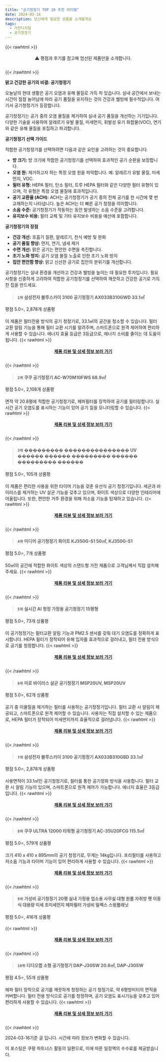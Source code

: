 ```yaml
---
title: "공기청정기 TOP 10 추천 아이템"
date: 2024-03-16
description: 당신에게 필요한 상품을 소개할게요
tags:
  - 가전디지털
  - 공기청정기
---
```

{{< rawhtml >}}<div class="toc" style="text-align: center; height: 50px; line-height: 2;">  <p>⚠️ 평점과 후기를 참고해 엄선된 제품만을 소개합니다.<br></p></div> {{< /rawhtml >}}

**맑고 건강한 공기의 비결: 공기청정기**

오늘날의 현대 생활은 공기 오염과 유해 물질로 가득 차 있습니다. 실내 공간에서 보내는 시간이 점점 늘어남에 따라 공기 품질을 유지하는 것이 건강과 웰빙에 필수적입니다. 여기서 공기청정기가 등장합니다.

공기청정기는 공기 중의 오염 물질을 제거하여 실내 공기 품질을 개선하는 기기입니다. 다양한 기술을 사용하여 알레르기 유발 물질, 미세먼지, 휘발성 유기 화합물(VOC), 연기와 같은 유해 물질을 포집하고 파괴합니다.

**공기청정기 선택 가이드**

적합한 공기청정기를 선택하려면 다음과 같은 요인을 고려하는 것이 중요합니다.

* **방 크기:** 방 크기에 적합한 공기청정기를 선택하여 효과적인 공기 순환을 보장합니다.
* **오염 원:** 제거하고자 하는 특정 오염 원을 파악합니다. 예: 알레르기 유발 물질, 미세먼지, VOC.
* **필터 유형:** HEPA 필터, 탄소 필터, 트루 HEPA 필터와 같은 다양한 필터 유형이 있으며, 각 유형은 특정 오염 물질에 효과적입니다.
* **공기 교환율 (ACH):** ACH는 공기청정기가 공기 중의 전체 공기를 한 시간에 몇 번 교체하는지 나타냅니다. 높은 ACH는 더 빠른 공기 청정을 의미합니다.
* **소음 수준:** 공기청정기가 작동하는 동안 발생하는 소음 수준을 고려합니다.
* **유지보수 비용:** 필터 교체 및 기타 유지보수 비용을 예산에 포함합니다.

**공기청정기의 장점**

* **건강 개선:** 호흡기 질환, 알레르기, 천식 예방 및 완화
* **공기 품질 향상:** 먼지, 연기, 냄새 제거
* **수면 개선:** 맑은 공기는 편안한 수면을 촉진합니다.
* **조기 노화 방지:** 공기 오염 물질 노출로 인한 조기 노화 방지
* **집안 편안함 향상:** 맑고 신선한 공기로 집안의 분위기를 개선합니다.

공기청정기는 실내 환경을 개선하고 건강과 웰빙을 높이는 데 필요한 투자입니다. 필요 사항을 신중하게 고려하여 적합한 공기청정기를 선택하여 깨끗하고 건강한 공기로 가득 찬 집을 만드세요.


>#### `1위` 삼성전자 블루스카이 3100 공기청정기 AX033B310GWD 33.1㎡
평점 5.0⭐, 2,878개 상품평

이 제품은 필터전용 방식의 공기 청정기로, 33.1㎡의 공간을 청소할 수 있습니다. 필터 교환 알림 기능을 통해 필터 교환 시기를 알려주며, 스마트폰으로 원격 제어하여 편리하게 사용할 수 있습니다. 에너지 효율 등급은 3등급으로, 에너지 소비를 줄이는 데 도움이 됩니다.
{{< rawhtml >}}<div class="toc" style="text-align: center; height: 50px; line-height: 2;"><p><b><a href="https://link.coupang.com/re/AFFSDP?lptag=AF5033054&pageKey=7473527911&itemId=19505730851&vendorItemId=86614734926&traceid=V0-153-9e16ae5d34648278&requestid=20240316200901191093953381&token=31850C%7CMIXED">제품 리뷰 및 상세 정보 보러 가기</a></b><br></p> </div>{{< /rawhtml >}}

>#### `2위` 쿠쿠 공기청정기 AC-W70M10FWS 68.9㎡
평점 5.0⭐, 2,108개 상품평

면적 약 20.8평에 적합한 공기청정기로, 헤파필터를 장착하여 공기를 필터링합니다. 실시간 공기 오염도를 표시하는 기능이 있어 공기 질을 모니터링할 수 있습니다.
{{< rawhtml >}}<div class="toc" style="text-align: center; height: 50px; line-height: 2;"><p><b><a href="https://link.coupang.com/re/AFFSDP?lptag=AF5033054&pageKey=2305830666&itemId=3974357990&vendorItemId=71958694876&traceid=V0-153-ad4ae51d89481ae0&requestid=20240316200901191093953381&token=31850C%7CMIXED">제품 리뷰 및 상세 정보 보러 가기</a></b><br></p> </div>{{< /rawhtml >}}

>#### `3위` ��������� ��������������� UV ������ ������ ��������� ������ ��������� ������
평점 5.0⭐, 105개 상품평

이 제품은 편리한 사용을 위한 타이머 기능을 갖춘 유선식 공기 청정기입니다. 세균과 바이러스를 제거하는 UV 살균 기능을 갖추고 있으며, 화이트 색상으로 다양한 인테리어에 어울립니다. 또한, 편안한 거주 환경을 위해 저소음 기능을 탑재하고 있습니다.
{{< rawhtml >}}<div class="toc" style="text-align: center; height: 50px; line-height: 2;"><p><b><a href="https://link.coupang.com/re/AFFSDP?lptag=AF5033054&pageKey=7863272510&itemId=21463213377&vendorItemId=88517642553&traceid=V0-153-7452575ba5f05fcb&clickBeacon=FvHiv8-bXH4nkH2XFqSyhAi4wS_sixPX9YWNBw5Pev0Onq4mrsvv3HafVHLNJs8EEN0_D0hfshv6_gV34M6i3lVKxbmYZAWH0UyaJfMoBoFq3KQCXU35VFyJ6wMHHaWdD-pz8Msn6wfIiMyN7xePSI17iGLS0CJb3wPDkHV-v7JrRAOtjJB2f1VOX8KZ2c7xc88ZpqXg7mNnJ1DAOAEnkxqsLWjjFqWTEFVRHZzRb4pxwS5nceMUMJcCzqwNTiCVD3FJldk55hFIrt-FYplzjKSHkT_y9foFl8IOui0xFPsVGC5WzQtV6YqCQH61_GJodeyV5T3sGxiFIYrsfABOHhbwYbOjU_qZUKY9_CLyUWqvo1Wk2ckpLeBsBRLHBiFWxP0k0oaCm9F__dgALDMYh_OwXGjGomSVBpzhHpYorLEAQElklHBdarafMTu532USzZ7KooBAt1zgRaVLPv-HFVtTS_jA_MEIj_NowjuiGInb5IvfZ2RJNeIs2j1tpkhO1L8cUgD2MRpBzUU65c8ojU_lS38RZ0l37qj147MLXWSB5u-hg8xKgnlBlLo5B-t_4qdnbSW32HfeBoBGQG1Ask2dNE8ssrrDEkgE3EREsu4f3HiBWkwbUt3qzcQ6mTUAXKT8C9jsnRFBE3Ku9RrXBa5Icwo346qcbRwIpGHdNhhkAqSWEuA0yC-jyipcWfkbHDEUlvNfFMRVHVnEW7y5RvM6Pb0Ap9MtVRBHTO73MDiiBrt9z_ALgwOCCFW5nBe7xqyOyQI38ThRECJ7JCvkPvUXoMo8hJQP_Rx6eY-VmMzqbLWk-IH-iZQZ3YpBMnmcbviAJ-45-40xXlyDQMwuYZtiyC7u0NlBSZBWlbKay5q2actYh2s94jPmCr6cmFnQfInpR-KNV8Kpofg2AcSAWd1vqziZ4EGzO_x-QHn74TUfVP-hrW7L&requestid=20240316200901191093953381&token=31850C%7CMIXED">제품 리뷰 및 상세 정보 보러 가기</a></b><br></p> </div>{{< /rawhtml >}}

>#### `4위` 미디어 공기청정기 화이트 KJ350G-S1 50㎡, KJ350G-S1
평점 5.0⭐, 7개 상품평

50㎡의 공간에 적합한 화이트 색상의 스탠드형 가전 제품으로 고객님께서 직접 설치해 주세요.
{{< rawhtml >}}<div class="toc" style="text-align: center; height: 50px; line-height: 2;"><p><b><a href="https://link.coupang.com/re/AFFSDP?lptag=AF5033054&pageKey=7645518022&itemId=20328097191&vendorItemId=87413322189&traceid=V0-153-6cd0c594e4247c2a&clickBeacon=E6x6FTPNHV-qcOCwE1rcPtgo0dJ8UWXfrmUAU4BOC7OACgR-Iib4D1xfAp55Zoh0fU-H2Ul8fgXRp8Zx4aJkLJVmpbKBi8qF4OQ9UecNauo4NvDQjV5oG3lV8X-3s031UwdYMXghH6XbkubEnHpnL1o91VI7JfUNuDd7u7I0dB9HAh1inW9m7BTAe1GsF6eFgsdG20GFwRNm5NRSiar38Z8kt2eJyxiacfP7CpkOz5lovOr1dr3nEY7O62Lkd1UscNXfoFjy0oqU2EGhKeA77jFkkVs_GSE7gB88B17_lhEMxnuu1EkIbFLA9W1k-f000Fw6WuodsT42RitjsMsInbvkD-jfW4nxIyd7IFZ9WqkEdKW2ow1h8jHG4OOOYtOTSKvQMTmAgGRX8OxxWeeUUgXcORgIouJ7OmVGD-YUVLT5GikRDtOvZhbL7t-0zof418VAGBu1TnQMj74bEqe5kNxEami8D-_aA4eE6EaYsiqq5iQOf8qhtQo4mJVfgLv1yo-c1Pi8cDnn6lJMYurBC7ZTmYJZ1hvz4NX1KfiN3nc5Kr8AIYfSYRzmHz_uJ-LMYuyij9__T8tBiX9OkrBG6MXzkxCrkuyoELr2mc7756B4ob328-k4MAMrKq9NXpVg3N8CFtGmCElDfkZOUMx9nxppvdE7z9i1RqcZECL_guiP_RnSh6pGQsgDTFbjs0se2hKwKE4SiWKpklOvSKg3PQF4NZdYXBC3SHJiSM6JOSaUp5IxvoIP0RpiHTMebHjwiqsRRLIXHIoUtiXCYcgR2ro5774p6K5PSiQDbJ4ZmGnd2uUVUNh3SPQHIUd9wx_rMJyZLcFp3Uvp6yw0qbcXB-lLkLEOy_qhSyLB-Z8J2B2J3n4duPATp1qZz48M1gKOtAljgsa-rckxI1o4Jx25yg_uQnikA4y1Zpgyf1WV1uFrDiXp0Q%3D%3D&requestid=20240316200901191093953381&token=31850C%7CMIXED">제품 리뷰 및 상세 정보 보러 가기</a></b><br></p> </div>{{< /rawhtml >}}

>#### `5위` 실시간 AI 청정 가정용 공기청정기 15평형
평점 5.0⭐, 73개 상품평

이 공기청정기는 필터교환 알림 기능과 PM2.5 센서를 갖춰 대기 오염도를 정확하게 표시합니다. HEPA 필터가 장착되어 유해 입자를 효과적으로 걸러내고, 필터 전용 방식으로 공기를 청정합니다.
{{< rawhtml >}}<div class="toc" style="text-align: center; height: 50px; line-height: 2;"><p><b><a href="https://link.coupang.com/re/AFFSDP?lptag=AF5033054&pageKey=7921475053&itemId=21763151068&vendorItemId=88812088623&traceid=V0-153-d1ab755bda28cdc5&requestid=20240316200901191093953381&token=31850C%7CMIXED">제품 리뷰 및 상세 정보 보러 가기</a></b><br></p> </div>{{< /rawhtml >}}

>#### `6위` 미로 바이러스 살균 공기청정기 MSP20UV, MSP20UV
평점 5.0⭐, 62개 상품평

공기 중 이물질을 제거하는 필터를 사용하는 공기청정기입니다. 필터 교환 시 알림이 제공되고, 스마트폰으로 원격 제어할 수 있습니다. 사용자는 직접 설치할 수 있는 제품으로, HEPA 필터가 장착되어 미세먼지까지 효율적으로 걸러냅니다.
{{< rawhtml >}}<div class="toc" style="text-align: center; height: 50px; line-height: 2;"><p><b><a href="https://link.coupang.com/re/AFFSDP?lptag=AF5033054&pageKey=6386840882&itemId=13595334786&vendorItemId=80848465529&traceid=V0-153-59fd1c92f6d60da3&clickBeacon=_xsqbZoHrsWh88qu_7xl6_oBUKEcWGSTRSk9LtauJ_UuEEGC7xaMtxJXiT1rEGPySdGXxZaXuWIu8IHnAmzClj-LJoCugfADZ2SPtgJDkMrEgty-DHGayafQb3J9HOH3BdYeW2iiwf-U9_Q9rU_VTMyPN3ycTOX45QcOl1g_B325Gx-nbyKpqNtyOdjln4mExI9_jKjLP8sBJBICjEmIvgEsxgT4nuyaD-lJHU0GyrGTn-7Uy6ag8LQN_DQdRqm_h4Xr3jFolyJh1WXly5AbtnofAnzYFF2AK__5GoUqgay56my24_J7iaLGTD5KKAWMekyTtdye5ZzIvh_O8s35vxN3bkzNltcjVKuuFf2K5DRo1xSMDC6pCa2e8zJi1YLwsLDustOA9EyC8zfUvtCtul83cB0OFx-1012p2Qm7jBi1kPi84NXUcExSlKIUaiwbbdp7Gyt2mOYDf3tZEY5vIf4-X3kXczDVFRxrGrty5o56NgPvHFU74sL9zz8-HA0HzcJOc8Fg3PkoOBKpY5EONILpLWumef6jDYvvVnGxnG3VlAy_AtWA2OEj_yMuJwjTSbmi2u7yw1HbnXMisb_X_7wAu7JejBWKdlaB-1jiK1uRRfUElX9EY_Vpa1V33EUu-C8Np26qmkPmVNpHgSUZFIF7p_JAdK0zI5TFbS6VKrpNk6Penpj1eRYpy4805PFtf-2NGhGyrmHpYU5FXgtdnI14G_fbPhfDzaCBuoF1F-b6N79RAZ2ruFolkGlE8-6V5I6WeZcj916KOXzqoivioeoceNxNsDpg7DHQnK7MgKo6nr4QDod2ZQYaWdI1BBgUx9RyyvqJMI2V_iW6-G1R_KYfSLkNsUFX-fFgidYXaUfJaRBsri84spN6_6SmTY1-gOKnciFSxbiR4H1hOHcKQqGMCsG1FFrR1d4wd_6D6we2PUPBAJc%3D&requestid=20240316200901191093953381&token=31850C%7CMIXED">제품 리뷰 및 상세 정보 보러 가기</a></b><br></p> </div>{{< /rawhtml >}}

>#### `7위` 삼성전자 블루스카이 3100 공기청정기 AX033B310GBD 33.1㎡
평점 5.0⭐, 2,878개 상품평

사용면적이 33.1㎡인 공기청정기로, 필터를 통한 공기정화 방식을 사용합니다. 필터 교환 시 알림 기능이 있으며, 스마트폰으로 원격 제어가 가능합니다. 에너지 효율은 3등급입니다.
{{< rawhtml >}}<div class="toc" style="text-align: center; height: 50px; line-height: 2;"><p><b><a href="https://link.coupang.com/re/AFFSDP?lptag=AF5033054&pageKey=7473527911&itemId=17553134041&vendorItemId=80997797131&traceid=V0-153-9e16ae5d34648278&requestid=20240316200901191093953381&token=31850C%7CMIXED">제품 리뷰 및 상세 정보 보러 가기</a></b><br></p> </div>{{< /rawhtml >}}

>#### `8위` 쿠쿠 ULTRA 12000 타워형 공기청정기 AC-35U20FCG 115.5㎡
평점 5.0⭐, 579개 상품평

크기 410 x 410 x 895mm의 공기 청정기로, 무게는 14kg입니다. 프리필터를 사용하고 저소음 기능과 타이머 기능이 있어 편리하게 사용할 수 있습니다.
{{< rawhtml >}}<div class="toc" style="text-align: center; height: 50px; line-height: 2;"><p><b><a href="https://link.coupang.com/re/AFFSDP?lptag=AF5033054&pageKey=7052706234&itemId=17466620734&vendorItemId=84634355240&traceid=V0-153-15163a95638d47f5&requestid=20240316200901191093953381&token=31850C%7CMIXED">제품 리뷰 및 상세 정보 보러 가기</a></b><br></p> </div>{{< /rawhtml >}}

>#### `9위` 가성비 공기청정기 20평 실내 가정용 업소용 사무실 대형 원룸 자취방 펫 이동식 대용량 미세 초미세먼지 헤파필터 가성비 밀렉스 스윗플래닛
평점 5.0⭐, 416개 상품평


{{< rawhtml >}}<div class="toc" style="text-align: center; height: 50px; line-height: 2;"><p><b><a href="https://link.coupang.com/re/AFFSDP?lptag=AF5033054&pageKey=7561913131&itemId=19924264880&vendorItemId=87023931435&traceid=V0-153-fafe66a26373d105&requestid=20240316200901191093953381&token=31850C%7CMIXED">제품 리뷰 및 상세 정보 보러 가기</a></b><br></p> </div>{{< /rawhtml >}}

>#### `10위` 디디오랩 소형 공기청정기 DAP-J30SW 20.8㎡, DAP-J30SW
평점 4.5⭐, 55개 상품평

헤파 필터 장착으로 공기를 깨끗하게 청정하는 공기 청정기로, 약 6평방미터의 면적을 커버합니다. 필터 전용 방식으로 공기를 청정하며, 공기 오염도 표시기능을 갖추고 있어 편리하게 사용할 수 있습니다.
{{< rawhtml >}}<div class="toc" style="text-align: center; height: 50px; line-height: 2;"><p><b><a href="https://link.coupang.com/re/AFFSDP?lptag=AF5033054&pageKey=2070313188&itemId=3517679703&vendorItemId=72979298412&traceid=V0-153-8302c6fb6e5596fe&clickBeacon=xa9hnQ98YeD3Z7oRxeAg9ADhP4M5nhF2IHB66pEQ6gUTptckB8IklI6cL4ObKozPKbkTrzLohb3LuNkDpuepI2BesmqMjog_O3WAlPyvL3qura2nr48H36kMWeh7mLAuekdNXIH0zO-9dMQ49_F48ZSbABxUQBLH2ArvtklY0JCxp7EihZ_WYeHypuLbOXwNh68HYsvKlGtV_LsyLePENuoc4AW8mSZ-nTFVqB5_yFjf0Mb8gbrDoOZB5IRYD7RZDDmRS7s9Om8NHDIdxbH8A-ngMp1LDNpeLuVadSpbtwS5F_CKaudVfHABJ2iSCd9709cl0-LwRU4Z9r-JatxQut1INPGmA17bG52K-OnNo5_5bp_9x4zIZnLflB7qqhZiVCif6H3frX5mPIRAkvo0nHGzk2gS3h-AHTHfBpwwsLOFHK4KTZoCUX56Tg7sWjI3G6j6Fd6MD2fpUXCZJp1VTx0Ciac8Ihc85Nt9f2j_Im6BUQoymwMPonBujFqwtOBF4CVSA1o20tFUMWxkoGNL_kNDNulhnAFTjX-EimQl85kGXkyqMGgZvAoSHIcPfO1wbEa8AJu7lKzuG2tyIeKe8GtD8BbZH15ojm--ZB6SDu7KxSzd4SMxyJ-a2LOPtrfRLV3B9gCWhsXj78UdqjVeHj8NFIC0ZAIeHp-ZiP7SS5fJqjSmLwjhiSBtho83A_7fuLu_YDG7ph44BqY7JKltb4lQGdu26q4Ro-G6_KX5WmbduLcI61RlSiLirg98c7LixSnmAsEVyJ4Ib7cYcJbnvw5jgwi3TJkdpSo_NAU0k_a8woQS8umPCB_WaElEtqWFIfDfDM2NruXXhQ0kiboUwMIDsF0KSBsbbP7LXgdX1gDXBqGexuGQoSFn9YPl8zDTyPHaThJfoAbCRqlHi9EmTbHnK1euDuBqEC6PFmBtlX6MtIb4-So%3D&requestid=20240316200901191093953381&token=31850C%7CMIXED">제품 리뷰 및 상세 정보 보러 가기</a></b><br></p> </div>{{< /rawhtml >}}


2024-03-16기준 글 입니다.
시간에 따라 정보가 변화할 수 있습니다.

이 포스팅은 쿠팡 파트너스 활동의 일환으로, 이에 따른 일정액의 수수료를 제공받습니다.